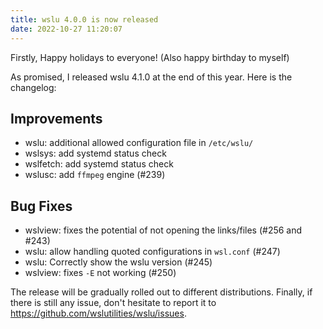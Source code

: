 ```yaml
---
title: wslu 4.0.0 is now released
date: 2022-10-27 11:20:07
---
```


Firstly, Happy holidays to everyone! (Also happy birthday to myself)

As promised, I released wslu 4.1.0 at the end of this year. Here is the changelog:

## Improvements

- wslu: additional allowed configuration file in `/etc/wslu/`
- wslsys: add systemd status check
- wslfetch: add systemd status check
- wslusc: add `ffmpeg` engine (#239)

## Bug Fixes

- wslview: fixes the potential of not opening the links/files (#256 and #243)
- wslu: allow handling quoted configurations in `wsl.conf` (#247)
- wslu: Correctly show the wslu version (#245)
- wslview: fixes `-E` not working (#250)



The release will be gradually rolled out to different distributions. Finally, if there is still any issue, don't hesitate to report it to <https://github.com/wslutilities/wslu/issues>.